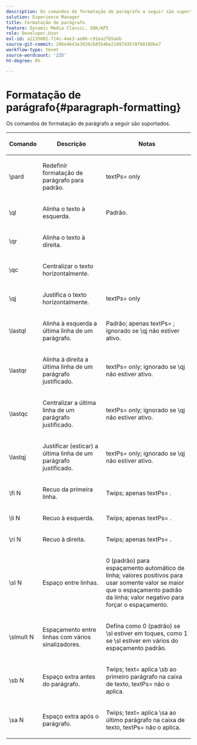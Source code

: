 ```yaml
---
description: Os comandos de formatação de parágrafo a seguir são suportados.
solution: Experience Manager
title: Formatação de parágrafo
feature: Dynamic Media Classic, SDK/API
role: Developer,User
exl-id: a2235082-714c-4ae3-ae06-c91ea2fb5abb
source-git-commit: 206e4643e3926cb85b4be2189743578f88180be7
workflow-type: tm+mt
source-wordcount: '235'
ht-degree: 0%

---
```


# Formatação de parágrafo{#paragraph-formatting}

Os comandos de formatação de parágrafo a seguir são suportados.

<table id="table_5DD044E1C0614A29A2413557DF57197D"> 
 <thead> 
  <tr> 
   <th class="entry"> <p>Comando </p> </th> 
   <th class="entry"> <p>Descrição </p> </th> 
   <th class="entry"> <p>Notas </p> </th> 
  </tr> 
 </thead>
 <tbody> 
  <tr> 
   <td> <span class="codeph"> \pard  </span> </td> 
   <td> <p>Redefinir formatação de parágrafo para padrão. </p> </td> 
   <td> <p> <span class="codeph"> textPs=  </span> only </p> </td> 
  </tr> 
  <tr> 
   <td> <span class="codeph"> \ql  </span> </td> 
   <td> <p>Alinha o texto à esquerda. </p> </td> 
   <td> <p>Padrão. </p> </td> 
  </tr> 
  <tr> 
   <td> <span class="codeph"> \qr  </span> </td> 
   <td> <p>Alinha o texto à direita. </p> </td> 
   <td> <p> </p> </td> 
  </tr> 
  <tr> 
   <td> <span class="codeph"> \qc  </span> </td> 
   <td> <p>Centralizar o texto horizontalmente. </p> </td> 
   <td> <p> </p> </td> 
  </tr> 
  <tr> 
   <td> <span class="codeph"> \qj  </span> </td> 
   <td> <p>Justifica o texto horizontalmente. </p> </td> 
   <td> <p> <span class="codeph"> textPs=  </span> only </p> </td> 
  </tr> 
  <tr> 
   <td> <span class="codeph"> \lastql  </span> </td> 
   <td> <p>Alinha à esquerda a última linha de um parágrafo. </p> </td> 
   <td> <p>Padrão; <span class="codeph"> apenas textPs= </span>; ignorado se <span class="codeph"> \qj </span>não estiver ativo. </p> </td> 
  </tr> 
  <tr> 
   <td> <span class="codeph"> \lastqr  </span> </td> 
   <td> <p>Alinha à direita a última linha de um parágrafo justificado. </p> </td> 
   <td> <p> <span class="codeph"> textPs=  </span> only; ignorado se  <span class="codeph"> \qj não  </span> estiver ativo. </p> </td> 
  </tr> 
  <tr> 
   <td> <span class="codeph"> \lastqc  </span> </td> 
   <td> <p>Centralizar a última linha de um parágrafo justificado. </p> </td> 
   <td> <p> <span class="codeph"> textPs=  </span> only; ignorado se  <span class="codeph"> \qj não  </span>estiver ativo. </p> </td> 
  </tr> 
  <tr> 
   <td> <span class="codeph"> \lastqj  </span> </td> 
   <td> <p>Justificar (esticar) a última linha de um parágrafo justificado. </p> </td> 
   <td> <p> <span class="codeph"> textPs=  </span> only; ignorado se  <span class="codeph"> \qj não  </span>estiver ativo. </p> </td> 
  </tr> 
  <tr> 
   <td> <span class="codeph"> \fi  <span class="varname"> N  </span> </span> </td> 
   <td> <p>Recuo da primeira linha. </p> </td> 
   <td> <p>Twips; <span class="codeph"> apenas textPs= </span>. </p> </td> 
  </tr> 
  <tr> 
   <td> <span class="codeph"> \li  <span class="varname"> N  </span> </span> </td> 
   <td> <p>Recuo à esquerda. </p> </td> 
   <td> <p>Twips; <span class="codeph"> apenas textPs= </span>. </p> </td> 
  </tr> 
  <tr> 
   <td> <span class="codeph"> \ri  <span class="varname"> N  </span> </span> </td> 
   <td> <p>Recuo à direita. </p> </td> 
   <td> <p>Twips; <span class="codeph"> apenas textPs= </span>. </p> </td> 
  </tr> 
  <tr> 
   <td> <span class="codeph"> \sl  <span class="varname"> N  </span> </span> </td> 
   <td> <p>Espaço entre linhas. </p> </td> 
   <td> <p>0 (padrão) para espaçamento automático de linha; valores positivos para usar somente valor se maior que o espaçamento padrão da linha; valor negativo para forçar o espaçamento. </p> </td> 
  </tr> 
  <tr> 
   <td> <span class="codeph"> \slmult  <span class="varname"> N  </span> </span> </td> 
   <td> <p>Espaçamento entre linhas com vários sinalizadores. </p> </td> 
   <td> <p>Defina como 0 (padrão) se <span class="codeph"> \sl </span> estiver em toques, como 1 se <span class="codeph"> \sl </span> estiver em vários do espaçamento padrão. </p> </td> 
  </tr> 
  <tr> 
   <td> <span class="codeph"> \sb  <span class="varname"> N  </span> </span> </td> 
   <td> <p>Espaço extra antes do parágrafo. </p> </td> 
   <td> <p>Twips; <span class="codeph"> text= </span>aplica <span class="codeph"> \sb </span> ao primeiro parágrafo na caixa de texto, <span class="codeph"> textPs= </span> não o aplica. </p> </td> 
  </tr> 
  <tr> 
   <td> <span class="codeph"> \sa  <span class="varname"> N  </span> </span> </td> 
   <td> <p>Espaço extra após o parágrafo. </p> </td> 
   <td> <p>Twips; <span class="codeph"> text= </span> aplica <span class="codeph"> \sa </span> ao último parágrafo na caixa de texto, <span class="codeph"> textPs= </span> não o aplica. </p> </td> 
  </tr> 
 </tbody> 
</table>
